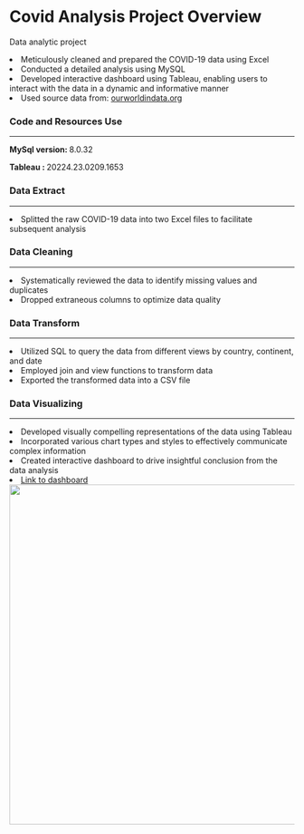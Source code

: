 # Covid Analysis Project Overview
Data analytic project
<li>Meticulously cleaned and prepared the COVID-19 data using Excel</li>
<li>Conducted a detailed analysis using MySQL</li>
<li>Developed interactive dashboard using Tableau, enabling users to interact with the data in a dynamic and informative manner</li>
<li>Used source data from: <a href="https://ourworldindata.org/"> ourworldindata.org</a></li>

<h3><b> Code and Resources Use</b></h3>
<hr><p><b>MySql version: </b>8.0.32</p>
<p><b>Tableau : </b>20224.23.0209.1653</p>

<h3><b> Data Extract </b></h3>
<hr>
<li>Splitted the raw COVID-19 data into two Excel files to facilitate subsequent analysis</li>

<h3><b> Data Cleaning </b></h3>
<hr>
<li>Systematically reviewed the data to identify missing values and duplicates</li>
<li>Dropped extraneous columns to optimize data quality</li>

<h3><b> Data Transform </b></h3>
<hr>
<li>Utilized SQL to query the data from different views by country, continent, and date</li>
<li>Employed join and view functions to transform data</li>
<li>Exported the transformed data into a CSV file</li>

<h3><b> Data Visualizing</b></h3>
<hr>
<li>Developed visually compelling representations of the data using Tableau</li>
<li>Incorporated various chart types and styles to effectively communicate complex information</li>
<li>Created interactive dashboard to drive insightful conclusion from the data analysis</li>
<li><a href="https://public.tableau.com/app/profile/jihun.shin/viz/covidProject_16787672735100/Coviddashboard">Link to dashboard</a></li>
<img src= "https://user-images.githubusercontent.com/47937864/225448928-310e7927-4aeb-405c-a2ee-4f5bc2246247.png" width="1000" height="600">
